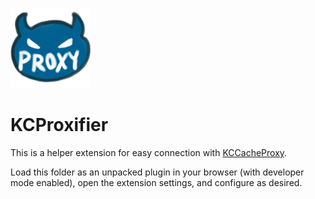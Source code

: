  ![KCProxifier icon](/assets/icons/KCProxifier_blue_128.png)
# KCProxifier

This is a helper extension for easy connection with [KCCacheProxy](https://github.com/Tibowl/KCCacheProxy).

Load this folder as an unpacked plugin in your browser (with developer mode enabled), open the extension settings, and configure as desired.